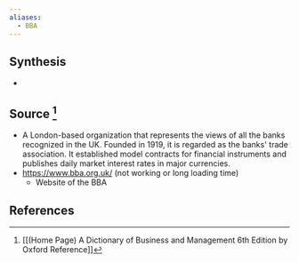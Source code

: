 ```yaml
---
aliases:
  - BBA
---
```

## Synthesis
- 
## Source [^1]
- A London-based organization that represents the views of all the banks recognized in the UK. Founded in 1919, it is regarded as the banks' trade association. It established model contracts for financial instruments and publishes daily market interest rates in major currencies.
- https://www.bba.org.uk/ (not working or long loading time)
	- Website of the BBA
## References

[^1]: [[(Home Page) A Dictionary of Business and Management 6th Edition by Oxford Reference]]
